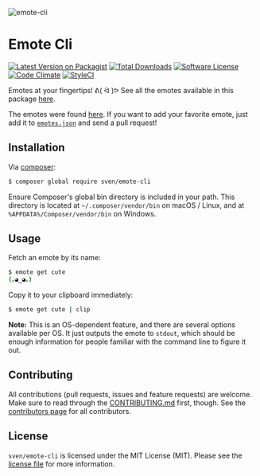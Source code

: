 ![emote-cli](https://cloud.githubusercontent.com/assets/11269635/26469371/0b6ecd08-419a-11e7-9a63-28e4b1ba59f7.jpg)

# Emote Cli

[![Latest Version on Packagist][ico-version]][link-packagist]
[![Total Downloads][ico-downloads]][link-downloads]
[![Software License][ico-license]](LICENSE.md)
[![Code Climate][ico-codeclimate]][link-codeclimate]
[![StyleCI][ico-styleci]][link-styleci]

Emotes at your fingertips! ᕕ( ᐛ )ᕗ See all the emotes available in this package
[here](data/emotes.json).

The emotes were found [here](https://github.com/dysfunc/ascii-emoji). If you want
to add your favorite emote, just add it to [`emotes.json`](data/emotes.json) and
send a pull request!

## Installation
Via [composer](http://getcomposer.org):

```bash
$ composer global require sven/emote-cli
```

Ensure Composer's global bin directory is included in your path. This directory
is located at `~/.composer/vendor/bin` on macOS / Linux, and at
`%APPDATA%/Composer/vendor/bin` on Windows.

## Usage
Fetch an emote by its name:

```bash
$ emote get cute
(｡◕‿◕｡)
```

Copy it to your clipboard immediately:

```bash
$ emote get cute | clip
```

**Note:** This is an OS-dependent feature, and there are several options available
per OS. It just outputs the emote to `stdout`, which should be enough information
for people familiar with the command line to figure it out.

## Contributing
All contributions (pull requests, issues and feature requests) are
welcome. Make sure to read through the [CONTRIBUTING.md](CONTRIBUTING.md) first,
though. See the [contributors page](../../graphs/contributors) for all contributors.

## License
`sven/emote-cli` is licensed under the MIT License (MIT). Please see the
[license file](LICENSE.md) for more information.

[ico-version]: https://img.shields.io/packagist/v/sven/emote-cli.svg?style=flat-square
[ico-license]: https://img.shields.io/badge/license-MIT-green.svg?style=flat-square
[ico-downloads]: https://img.shields.io/packagist/dt/sven/emote-cli.svg?style=flat-square
[ico-codeclimate]: https://img.shields.io/codeclimate/github/svenluijten/emote-cli.svg?style=flat-square
[ico-styleci]: https://styleci.io/repos/92437052/shield

[link-packagist]: https://packagist.org/packages/sven/emote-cli
[link-downloads]: https://packagist.org/packages/sven/emote-cli
[link-codeclimate]: https://codeclimate.com/github/svenluijten/emote-cli
[link-styleci]: https://styleci.io/repos/92437052
